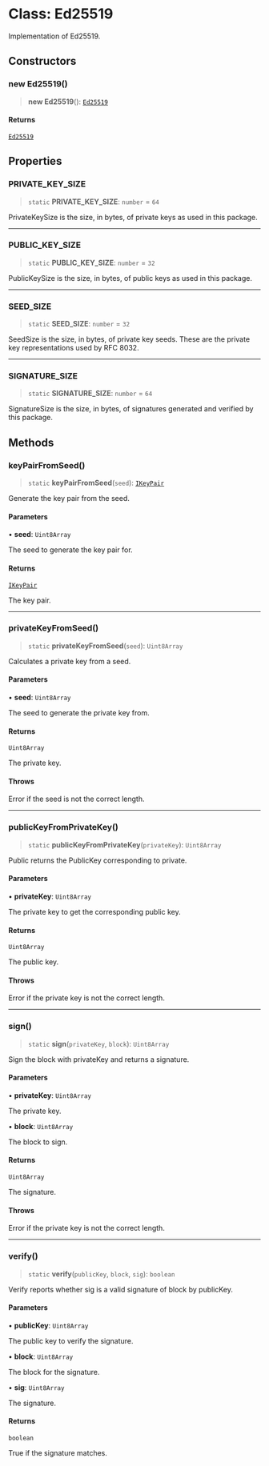 # Class: Ed25519

Implementation of Ed25519.

## Constructors

### new Ed25519()

> **new Ed25519**(): [`Ed25519`](Ed25519.md)

#### Returns

[`Ed25519`](Ed25519.md)

## Properties

### PRIVATE\_KEY\_SIZE

> `static` **PRIVATE\_KEY\_SIZE**: `number` = `64`

PrivateKeySize is the size, in bytes, of private keys as used in this package.

***

### PUBLIC\_KEY\_SIZE

> `static` **PUBLIC\_KEY\_SIZE**: `number` = `32`

PublicKeySize is the size, in bytes, of public keys as used in this package.

***

### SEED\_SIZE

> `static` **SEED\_SIZE**: `number` = `32`

SeedSize is the size, in bytes, of private key seeds. These are the private key representations used by RFC 8032.

***

### SIGNATURE\_SIZE

> `static` **SIGNATURE\_SIZE**: `number` = `64`

SignatureSize is the size, in bytes, of signatures generated and verified by this package.

## Methods

### keyPairFromSeed()

> `static` **keyPairFromSeed**(`seed`): [`IKeyPair`](../interfaces/IKeyPair.md)

Generate the key pair from the seed.

#### Parameters

• **seed**: `Uint8Array`

The seed to generate the key pair for.

#### Returns

[`IKeyPair`](../interfaces/IKeyPair.md)

The key pair.

***

### privateKeyFromSeed()

> `static` **privateKeyFromSeed**(`seed`): `Uint8Array`

Calculates a private key from a seed.

#### Parameters

• **seed**: `Uint8Array`

The seed to generate the private key from.

#### Returns

`Uint8Array`

The private key.

#### Throws

Error if the seed is not the correct length.

***

### publicKeyFromPrivateKey()

> `static` **publicKeyFromPrivateKey**(`privateKey`): `Uint8Array`

Public returns the PublicKey corresponding to private.

#### Parameters

• **privateKey**: `Uint8Array`

The private key to get the corresponding public key.

#### Returns

`Uint8Array`

The public key.

#### Throws

Error if the private key is not the correct length.

***

### sign()

> `static` **sign**(`privateKey`, `block`): `Uint8Array`

Sign the block with privateKey and returns a signature.

#### Parameters

• **privateKey**: `Uint8Array`

The private key.

• **block**: `Uint8Array`

The block to sign.

#### Returns

`Uint8Array`

The signature.

#### Throws

Error if the private key is not the correct length.

***

### verify()

> `static` **verify**(`publicKey`, `block`, `sig`): `boolean`

Verify reports whether sig is a valid signature of block by publicKey.

#### Parameters

• **publicKey**: `Uint8Array`

The public key to verify the signature.

• **block**: `Uint8Array`

The block for the signature.

• **sig**: `Uint8Array`

The signature.

#### Returns

`boolean`

True if the signature matches.
